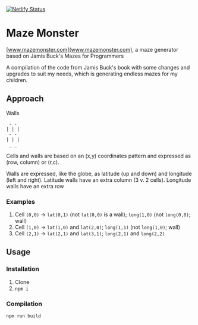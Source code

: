 [![Netlify Status](https://api.netlify.com/api/v1/badges/499b2c8e-7cd5-4b8d-8f5e-2585e9c33ebb/deploy-status)](https://app.netlify.com/sites/mystifying-curie-614fdc/deploys)

# Maze Monster
[www.mazemonster.com](www.mazemonster.com), a maze generator based on Jamis Buck's Mazes for Programmers

A compilation of the code from Jamis Buck's book with some changes and upgrades to suit my needs, which is generating endless mazes for my children.

## Approach
 Walls
 ```
  - -
 | | |
  - -
 | | |
  _ _
 ```
 
 Cells and walls are based on an (x,y) coordinates pattern and expressed as (row, column) or (r,c).

 Walls are expressed, like the globe, as latitude (up and down) and longitude (left and right). Latitude walls have an extra column (3 v. 2 cells). Longitude walls have an extra row
 
 ### Examples
 1. Cell `(0,0)` -> `lat(0,1)` (not `lat(0,0)` is a wall); `long(1,0)` (not `long(0,0)`; wall)
 1. Cell `(1,0)` -> `lat(1,0)` and `lat(2,0)`; `long(1,1)` (not `long(1,0)`; wall)
 1. Cell `(2,1)` -> `lat(2,1)` and `lat(3,1)`; `long(2,1)` and `long(2,2)`

## Usage

### Installation
1. Clone
1. `npm i`

### Compilation
`npm run build`
